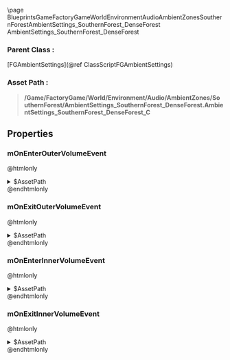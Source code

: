 \page BlueprintsGameFactoryGameWorldEnvironmentAudioAmbientZonesSouthernForestAmbientSettings_SouthernForest_DenseForest AmbientSettings_SouthernForest_DenseForest
### Parent Class :
[FGAmbientSettings](@ref ClassScriptFGAmbientSettings)
### Asset Path :
<b><blockquote>/Game/FactoryGame/World/Environment/Audio/AmbientZones/SouthernForest/AmbientSettings_SouthernForest_DenseForest.AmbientSettings_SouthernForest_DenseForest_C</blockquote></b>
## Properties

### mOnEnterOuterVolumeEvent
@htmlonly
<details>
 <summary>$AssetPath</summary>
<b><a href="_blueprints_game_factory_game_world_environment_audio_ambient_zones_southern_forest_play__zone__southern__forest__dense_forest__mono__outer.html"><blockquote>Play_Zone_Southern_Forest_DenseForest_Mono_Outer</blockquote></a></b>
</details>
@endhtmlonly

### mOnExitOuterVolumeEvent
@htmlonly
<details>
 <summary>$AssetPath</summary>
<b><a href="_blueprints_game_factory_game_world_environment_audio_ambient_zones_southern_forest_stop__zone__southern__forest__dense_forest__mono__outer.html"><blockquote>Stop_Zone_Southern_Forest_DenseForest_Mono_Outer</blockquote></a></b>
</details>
@endhtmlonly

### mOnEnterInnerVolumeEvent
@htmlonly
<details>
 <summary>$AssetPath</summary>
<b><a href="_blueprints_game_factory_game_world_environment_audio_ambient_zones_southern_forest_play__zone__southern__forest__dense_forest__quad__inner.html"><blockquote>Play_Zone_Southern_Forest_DenseForest_Quad_Inner</blockquote></a></b>
</details>
@endhtmlonly

### mOnExitInnerVolumeEvent
@htmlonly
<details>
 <summary>$AssetPath</summary>
<b><a href="_blueprints_game_factory_game_world_environment_audio_ambient_zones_southern_forest_stop__zone__southern__forest__dense_forest__quad__inner.html"><blockquote>Stop_Zone_Southern_Forest_DenseForest_Quad_Inner</blockquote></a></b>
</details>
@endhtmlonly

